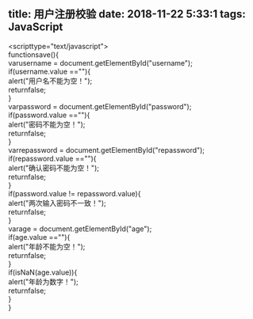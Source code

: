 title: 用户注册校验
date: 2018-11-22 5:33:1
tags: JavaScript
---
  <scripttype="text/javascript">  
 functionsave(){  
 varusername = document.getElementById("username");  
 if(username.value ==""){  
 alert("用户名不能为空！");  
 returnfalse;  
 }  
 varpassword = document.getElementById("password");  
 if(password.value ==""){  
 alert("密码不能为空！");  
 returnfalse;  
 }  
 varrepassword = document.getElementById("repassword");  
 if(repassword.value ==""){  
 alert("确认密码不能为空！");  
 returnfalse;  
 }  
 if(password.value != repassword.value){  
 alert("两次输入密码不一致！");  
 returnfalse;  
 }  
 varage = document.getElementById("age");  
 if(age.value ==""){  
 alert("年龄不能为空！");  
 returnfalse;  
 }  
 if(isNaN(age.value)){  
 alert("年龄为数字！");  
 returnfalse;  
 }  
 }  
</script>  
 